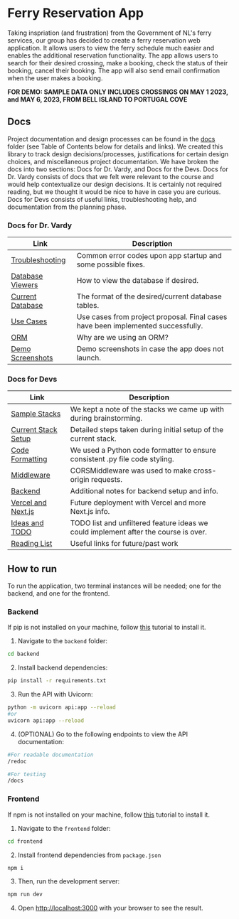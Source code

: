 # Ferry Reservation App

Taking inspriation (and frustration) from the Government of NL's ferry services, our group has decided to create a ferry reservation web application. It allows users to view the ferry schedule much easier and enables the additional reservation functionality. The app allows users to search for their desired crossing, make a booking, check the status of their booking, cancel their booking. The app will also send email confirmation when the user makes a booking. 

**FOR DEMO: SAMPLE DATA ONLY INCLUDES CROSSINGS ON MAY 1 2023, and MAY 6, 2023, FROM BELL ISLAND TO PORTUGAL COVE**

## Docs

Project documentation and design processes can be found in the [docs](./docs/) folder (see Table of Contents below for details and links). We created this library to track design decisions/processes, justifications for certain design choices, and miscellaneous project documentation. We have broken the docs into two sections: Docs for Dr. Vardy, and Docs for the Devs. Docs for Dr. Vardy consists of docs that we felt were relevant to the course and would help contextualize our design decisions. It is certainly not required reading, but we thought it would be nice to have in case you are curious. Docs for Devs consists of useful links, troubleshooting help, and documentation from the planning phase. 

### Docs for Dr. Vardy

| Link | Description |
| --- | --- |
| [Troubleshooting](docs/troubleshooting.md) | Common error codes upon app startup and some possible fixes. |
| [Database Viewers](docs/database-viewers.md) | How to view the database if desired. |
| [Current Database](docs/database-tables.md) | The format of the desired/current database tables. |
| [Use Cases](docs/use-cases.md) | Use cases from project proposal. Final cases have been implemented successfully. |
| [ORM](docs/orm.md) | Why are we using an ORM? |
| [Demo Screenshots](docs/demo.md) | Demo screenshots in case the app does not launch. |

### Docs for Devs

| Link | Description |
| --- | --- |
| [Sample Stacks](docs/sample-stack.md) | We kept a note of the stacks we came up with during brainstorming. |
| [Current Stack Setup](docs/stack-setup-steps.md) | Detailed steps taken during initial setup of the current stack. |
| [Code Formatting](docs/code-formatting.md) | We used a Python code formatter to ensure consistent .py file code styling. |
| [Middleware](docs/middleware.md) | CORSMiddleware was used to make cross-origin requests. |
| [Backend](docs/backend.md) | Additional notes for backend setup and info. |
| [Vercel and Next.js](docs/vercel-nextjs.md) | Future deployment with Vercel and more Next.js info. |
| [Ideas and TODO](docs/ideas.md) | TODO list and unfiltered feature ideas we could implement after the course is over. |
| [Reading List](docs/reading-list.md) | Useful links for future/past work |

## How to run

To run the application, two terminal instances will be needed; one for the backend, and one for the frontend.

### Backend

If pip is not installed on your machine, follow [this](https://pip.pypa.io/en/stable/installation/) tutorial to install it.

1. Navigate to the `backend` folder: 

```bash
cd backend
```

2. Install backend dependencies:

```bash
pip install -r requirements.txt
```

3. Run the API with Uvicorn:

```bash
python -m uvicorn api:app --reload
#or
uvicorn api:app --reload
```

4. (OPTIONAL) Go to the following endpoints to view the API documentation:

```bash
#For readable documentation
/redoc

#For testing
/docs
```

### Frontend

If npm is not installed on your machine, follow [this](https://phoenixnap.com/kb/install-node-js-npm-on-windows) tutorial to install it.

1. Navigate to the `frontend` folder: 

```bash
cd frontend
```

2. Install frontend dependencies from `package.json`

```bash
npm i
```

3. Then, run the development server:

```bash
npm run dev
```

4. Open [http://localhost:3000](http://localhost:3000) with your browser to see the result.
